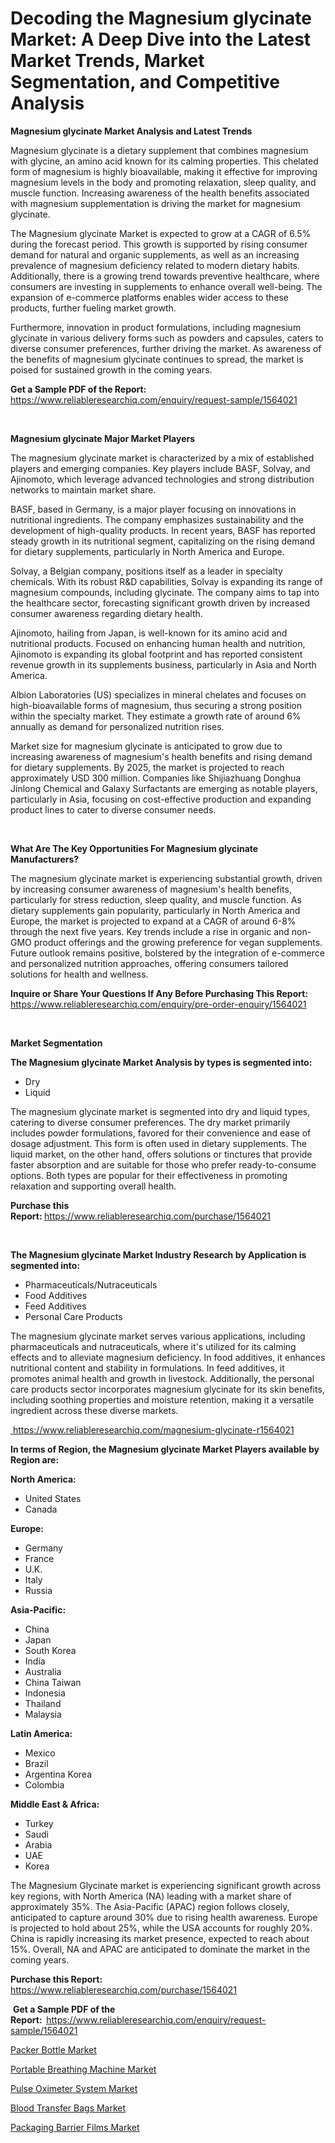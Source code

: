 <p><h1>Decoding the Magnesium glycinate Market: A Deep Dive into the Latest Market Trends, Market Segmentation, and Competitive Analysis</h1></p><p><strong>Magnesium glycinate Market Analysis and Latest Trends</strong></p>
<p><p>Magnesium glycinate is a dietary supplement that combines magnesium with glycine, an amino acid known for its calming properties. This chelated form of magnesium is highly bioavailable, making it effective for improving magnesium levels in the body and promoting relaxation, sleep quality, and muscle function. Increasing awareness of the health benefits associated with magnesium supplementation is driving the market for magnesium glycinate.</p><p>The Magnesium glycinate Market is expected to grow at a CAGR of 6.5% during the forecast period. This growth is supported by rising consumer demand for natural and organic supplements, as well as an increasing prevalence of magnesium deficiency related to modern dietary habits. Additionally, there is a growing trend towards preventive healthcare, where consumers are investing in supplements to enhance overall well-being. The expansion of e-commerce platforms enables wider access to these products, further fueling market growth. </p><p>Furthermore, innovation in product formulations, including magnesium glycinate in various delivery forms such as powders and capsules, caters to diverse consumer preferences, further driving the market. As awareness of the benefits of magnesium glycinate continues to spread, the market is poised for sustained growth in the coming years.</p></p>
<p><strong>Get a Sample PDF of the Report:&nbsp;</strong> <a href="https://www.reliableresearchiq.com/enquiry/request-sample/1564021?utm_campaign=100&utm_medium=2&utm_source=Github&utm_content=ia&utm_term=08112024&utm_id=magnesium-glycinate">https://www.reliableresearchiq.com/enquiry/request-sample/1564021</a></p>
<p>&nbsp;</p>
<p><strong>Magnesium glycinate Major Market Players</strong></p>
<p><p>The magnesium glycinate market is characterized by a mix of established players and emerging companies. Key players include BASF, Solvay, and Ajinomoto, which leverage advanced technologies and strong distribution networks to maintain market share.</p><p>BASF, based in Germany, is a major player focusing on innovations in nutritional ingredients. The company emphasizes sustainability and the development of high-quality products. In recent years, BASF has reported steady growth in its nutritional segment, capitalizing on the rising demand for dietary supplements, particularly in North America and Europe.</p><p>Solvay, a Belgian company, positions itself as a leader in specialty chemicals. With its robust R&D capabilities, Solvay is expanding its range of magnesium compounds, including glycinate. The company aims to tap into the healthcare sector, forecasting significant growth driven by increased consumer awareness regarding dietary health.</p><p>Ajinomoto, hailing from Japan, is well-known for its amino acid and nutritional products. Focused on enhancing human health and nutrition, Ajinomoto is expanding its global footprint and has reported consistent revenue growth in its supplements business, particularly in Asia and North America.</p><p>Albion Laboratories (US) specializes in mineral chelates and focuses on high-bioavailable forms of magnesium, thus securing a strong position within the specialty market. They estimate a growth rate of around 6% annually as demand for personalized nutrition rises.</p><p>Market size for magnesium glycinate is anticipated to grow due to increasing awareness of magnesium's health benefits and rising demand for dietary supplements. By 2025, the market is projected to reach approximately USD 300 million. Companies like Shijiazhuang Donghua Jinlong Chemical and Galaxy Surfactants are emerging as notable players, particularly in Asia, focusing on cost-effective production and expanding product lines to cater to diverse consumer needs.</p></p>
<p>&nbsp;</p>
<p><strong>What Are The Key Opportunities For Magnesium glycinate Manufacturers?</strong></p>
<p><p>The magnesium glycinate market is experiencing substantial growth, driven by increasing consumer awareness of magnesium's health benefits, particularly for stress reduction, sleep quality, and muscle function. As dietary supplements gain popularity, particularly in North America and Europe, the market is projected to expand at a CAGR of around 6-8% through the next five years. Key trends include a rise in organic and non-GMO product offerings and the growing preference for vegan supplements. Future outlook remains positive, bolstered by the integration of e-commerce and personalized nutrition approaches, offering consumers tailored solutions for health and wellness.</p></p>
<p><strong>Inquire or Share Your Questions If Any Before Purchasing This Report:</strong> <a href="https://www.reliableresearchiq.com/enquiry/pre-order-enquiry/1564021?utm_campaign=100&utm_medium=2&utm_source=Github&utm_content=ia&utm_term=08112024&utm_id=magnesium-glycinate">https://www.reliableresearchiq.com/enquiry/pre-order-enquiry/1564021</a></p>
<p>&nbsp;</p>
<p><strong>Market Segmentation</strong></p>
<p><strong>The Magnesium glycinate Market Analysis by types is segmented into:</strong></p>
<p><ul><li>Dry</li><li>Liquid</li></ul></p>
<p><p>The magnesium glycinate market is segmented into dry and liquid types, catering to diverse consumer preferences. The dry market primarily includes powder formulations, favored for their convenience and ease of dosage adjustment. This form is often used in dietary supplements. The liquid market, on the other hand, offers solutions or tinctures that provide faster absorption and are suitable for those who prefer ready-to-consume options. Both types are popular for their effectiveness in promoting relaxation and supporting overall health.</p></p>
<p><strong>Purchase this Report:&nbsp;</strong><a href="https://www.reliableresearchiq.com/purchase/1564021?utm_campaign=100&utm_medium=2&utm_source=Github&utm_content=ia&utm_term=08112024&utm_id=magnesium-glycinate">https://www.reliableresearchiq.com/purchase/1564021</a></p>
<p>&nbsp;</p>
<p><strong>The Magnesium glycinate Market Industry Research by Application is segmented into:</strong></p>
<p><ul><li>Pharmaceuticals/Nutraceuticals</li><li>Food Additives</li><li>Feed Additives</li><li>Personal Care Products</li></ul></p>
<p><p>The magnesium glycinate market serves various applications, including pharmaceuticals and nutraceuticals, where it's utilized for its calming effects and to alleviate magnesium deficiency. In food additives, it enhances nutritional content and stability in formulations. In feed additives, it promotes animal health and growth in livestock. Additionally, the personal care products sector incorporates magnesium glycinate for its skin benefits, including soothing properties and moisture retention, making it a versatile ingredient across these diverse markets.</p></p>
<p><a href="https://www.reliableresearchiq.com/magnesium-glycinate-r1564021?utm_campaign=100&utm_medium=2&utm_source=Github&utm_content=ia&utm_term=08112024&utm_id=magnesium-glycinate">&nbsp;https://www.reliableresearchiq.com/magnesium-glycinate-r1564021</a></p>
<p><strong>In terms of Region, the Magnesium glycinate Market Players available by Region are:</strong></p>
<p>
    <p> <strong> North America: </strong>
        <ul>
            <li>United States</li>
            <li>Canada</li>
        </ul>
        </p> 
    <p> <strong> Europe: </strong>
        <ul>
            <li>Germany</li>
            <li>France</li>
            <li>U.K.</li>
            <li>Italy</li>
            <li>Russia</li>
        </ul>
        </p> 
    <p> <strong> Asia-Pacific: </strong>
        <ul>
            <li>China</li>
            <li>Japan</li>
            <li>South Korea</li>
            <li>India</li>
            <li>Australia</li>
            <li>China Taiwan</li>
            <li>Indonesia</li>
            <li>Thailand</li>
            <li>Malaysia</li>
        </ul>
        </p> 
    <p> <strong> Latin America: </strong>
        <ul>
            <li>Mexico</li>
            <li>Brazil</li>
            <li>Argentina Korea</li>
            <li>Colombia</li>
        </ul>
        </p> 
    <p> <strong> Middle East & Africa: </strong>
        <ul>
            <li>Turkey</li>
            <li>Saudi</li>
            <li>Arabia</li>
            <li>UAE</li>
            <li>Korea</li>
        </ul>
    </p>
    </p>
<p><p>The Magnesium Glycinate market is experiencing significant growth across key regions, with North America (NA) leading with a market share of approximately 35%. The Asia-Pacific (APAC) region follows closely, anticipated to capture around 30% due to rising health awareness. Europe is projected to hold about 25%, while the USA accounts for roughly 20%. China is rapidly increasing its market presence, expected to reach about 15%. Overall, NA and APAC are anticipated to dominate the market in the coming years.</p></p>
<p><strong>Purchase this Report: </strong><a href="https://www.reliableresearchiq.com/purchase/1564021?utm_campaign=100&utm_medium=2&utm_source=Github&utm_content=ia&utm_term=08112024&utm_id=magnesium-glycinate">https://www.reliableresearchiq.com/purchase/1564021</a></p>
<p>&nbsp;<strong>Get a Sample PDF of the Report:&nbsp;&nbsp;</strong><a href="https://www.reliableresearchiq.com/enquiry/request-sample/1564021?utm_campaign=100&utm_medium=2&utm_source=Github&utm_content=ia&utm_term=08112024&utm_id=magnesium-glycinate">https://www.reliableresearchiq.com/enquiry/request-sample/1564021</a></p>
<p><strong></strong></p>
<p><p><a href="https://github.com/maximinauago/Market-Research-Report-List-1/blob/main/packer-bottle-market.md?utm_campaign=100&utm_medium=2&utm_source=Github&utm_content=ia&utm_term=08112024&utm_id=magnesium-glycinate">Packer Bottle Market</a></p><p><a href="https://issuu.com/reportprime-2/docs/portable-breathing-machine-market-s_a759760bd89990?utm_campaign=100&utm_medium=2&utm_source=Github&utm_content=ia&utm_term=08112024&utm_id=magnesium-glycinate">Portable Breathing Machine Market</a></p><p><a href="https://issuu.com/reportprime-2/docs/pulse-oximeter-system-market-size-2_ea22e974e1b9bb?utm_campaign=100&utm_medium=2&utm_source=Github&utm_content=ia&utm_term=08112024&utm_id=magnesium-glycinate">Pulse Oximeter System Market</a></p><p><a href="https://issuu.com/reportprime-2/docs/blood-transfer-bags-market-size-203_759121034764ee?utm_campaign=100&utm_medium=2&utm_source=Github&utm_content=ia&utm_term=08112024&utm_id=magnesium-glycinate">Blood Transfer Bags Market</a></p><p><a href="https://github.com/nifongekclosebn1/Market-Research-Report-List-1/blob/main/packaging-barrier-films-market.md?utm_campaign=100&utm_medium=2&utm_source=Github&utm_content=ia&utm_term=08112024&utm_id=magnesium-glycinate">Packaging Barrier Films Market</a></p></p>